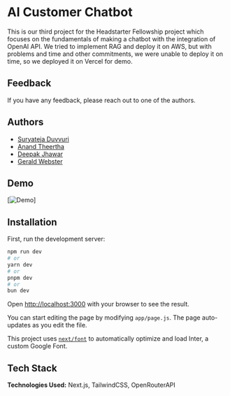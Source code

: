 
# AI Customer Chatbot

This is our third project for the Headstarter Fellowship project which focuses on the fundamentals of making a chatbot with the integration of OpenAI API. We tried to implement RAG and deploy it on AWS, but with problems and time and other commitments, we were unable to deploy it on time, so we deployed it on Vercel for demo. 


## Feedback

If you have any feedback, please reach out to one of the authors. 

## Authors

- [Suryateja Duvvuri](https://www.github.com/suryatejaduvvuri)
- [Anand Theertha](https://github.com/Anand-Theertha)
- [Deepak Jhawar](https://github.com/DeepakJhawar)
- [Gerald Webster](https://github.com/geraldwebster)

## Demo
[![Demo](https://youtu.be/f4MMq0viLpQ)]
## Installation

First, run the development server:

```bash
npm run dev
# or
yarn dev
# or
pnpm dev
# or
bun dev
```

Open [http://localhost:3000](http://localhost:3000) with your browser to see the result.

You can start editing the page by modifying `app/page.js`. The page auto-updates as you edit the file.

This project uses [`next/font`](https://nextjs.org/docs/basic-features/font-optimization) to automatically optimize and load Inter, a custom Google Font.
## Tech Stack

**Technologies Used:** Next.js, TailwindCSS, OpenRouterAPI

